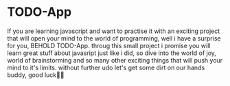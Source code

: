 # TODO-App

If you are learning javascript and want to practise it with an exciting project that will open your mind to the world of programming, well i have a surprise for you, BEHOLD TODO-App.
throug this small project i promise you will learn great stuff about javasript just like i did, so dive into the world of joy, world of brainstorming and so many other exciting things that will push your mind to it's limits. without further udo let's get some dirt on our hands buddy, good luck🧑‍💻
